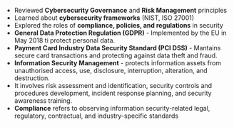 - Reviewed **Cybersecurity Governance** and **Risk Management** principles
- Learned about **cybersecurity frameworks** (NIST, ISO 27001)
- Explored the roles of **compliance, policies, and regulations** in security
- **General Data Protection Regulation (GDPR)** - Implemented by the EU in May 2018 ti protect personal data.
- **Payment Card Industry Data Security Standard (PCI DSS)** - Mantains secure card transactions and protecting against data theft and fraud.
- **Information Security Management** - protects information assets from unauthorised access, use, disclosure, interruption, alteration, and destruction.
- It involves risk assessment and identification, security controls and procedures development, incident response planning, and security awareness training.
- **Compliance** refers to observing information security-related legal, regulatory, contractual, and industry-specific standards
